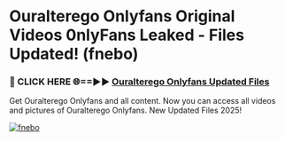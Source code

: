 # Ouralterego Onlyfans Original Videos 0nlyFans Leaked - Files Updated! (fnebo)

<h3>🔴 CLICK HERE 🌐==►► <a href="https://tinyurl.com/2m67pmp6" rel="nofollow">Ouralterego Onlyfans Updated Files</a></h3>

Get Ouralterego Onlyfans and all content. Now you can access all videos and pictures of Ouralterego Onlyfans. New Updated Files 2025!

[![fnebo](https://i.imgur.com/H4QAA4z.gif)](https://tinyurl.com/2m67pmp6)